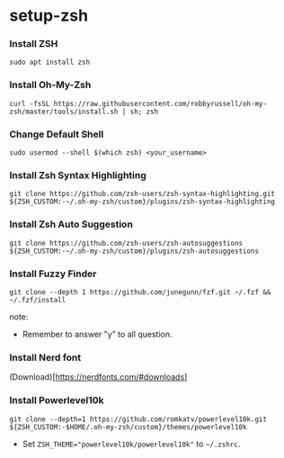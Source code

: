 # setup-zsh

### Install ZSH
```shell
sudo apt install zsh
```

### Install Oh-My-Zsh
```shell
curl -fsSL https://raw.githubusercontent.com/robbyrussell/oh-my-zsh/master/tools/install.sh | sh; zsh
```

### Change Default Shell
```shell
sudo usermod --shell $(which zsh) <your_username>
```

### Install Zsh Syntax Highlighting
```shell
git clone https://github.com/zsh-users/zsh-syntax-highlighting.git ${ZSH_CUSTOM:-~/.oh-my-zsh/custom}/plugins/zsh-syntax-highlighting
```

### Install Zsh Auto Suggestion
```shell
git clone https://github.com/zsh-users/zsh-autosuggestions ${ZSH_CUSTOM:-~/.oh-my-zsh/custom}/plugins/zsh-autosuggestions
```

### Install Fuzzy Finder
```shell
git clone --depth 1 https://github.com/junegunn/fzf.git ~/.fzf && ~/.fzf/install
```
note:
  - Remember to answer "y" to all question.

### Install Nerd font
(Download)[https://nerdfonts.com/#downloads]

### Install Powerlevel10k
```shell
git clone --depth=1 https://github.com/romkatv/powerlevel10k.git ${ZSH_CUSTOM:-$HOME/.oh-my-zsh/custom}/themes/powerlevel10k
```
- Set `ZSH_THEME="powerlevel10k/powerlevel10k"` to `~/.zshrc`.
